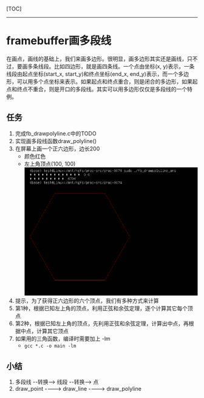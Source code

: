 [TOC]

---
# framebuffer画多段线

在画点，画线的基础上，我们来画多边形。很明显，画多边形其实还是画线，只不过，要画多条线段。比如四边形，就是画四条线。一个点由坐标(x, y)表示，一条线段由起点坐标(start_x, start_y)和终点坐标(end_x, end_y)表示，而一个多边形，可以用多个点坐标来表示。如果起点和终点重合，则是闭合的多边形，如果起点和终点不重合，则是开口的多段线。其实可以用多边形仅仅是多段线的一个特例。


## 任务  
1. 完成fb_drawpolyline.c中的TODO
2. 实现画多段线函数draw_polyline()
3. 在屏幕上画一个正六边形，边长200
	- 颜色红色
	- 左上角顶点(100, 100)
![res](fig/prac_007_res.png)
4. 提示，为了获得正六边形的六个顶点，我们有多种方式来计算
5. 第1种，根据已知左上角的顶点，利用正弦和余弦定理，逐个计算其它每个顶点
6. 第2种，根据已知左上角的顶点，先利用正弦和余弦定理，计算出中点，再根据中点，计算其它顶点
7. 如果用的三角函数，编译时需要加上 -lm 
   - `gcc *.c -o main -lm` 


## 小结
1. 多段线 --转换--> 线段 --转换--> 点
2. draw_point ----> draw_line ----> draw_polyline


